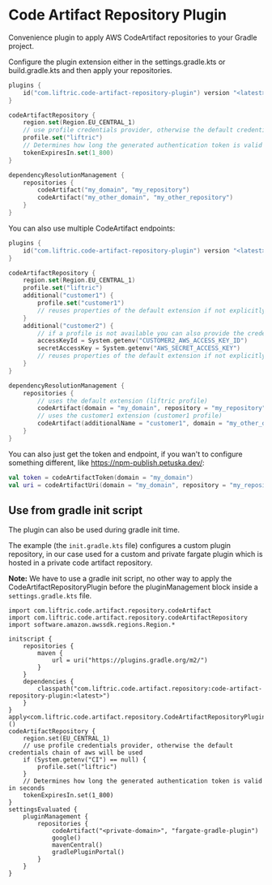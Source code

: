 # Code Artifact Repository Plugin

Convenience plugin to apply AWS CodeArtifact repositories to your Gradle project.

Configure the plugin extension either in the settings.gradle.kts or build.gradle.kts and then apply your repositories.

```kotlin
plugins {
    id("com.liftric.code-artifact-repository-plugin") version "<latest>"
}

codeArtifactRepository {
    region.set(Region.EU_CENTRAL_1)
    // use profile credentials provider, otherwise the default credentials chain of aws will be used
    profile.set("liftric")
    // Determines how long the generated authentication token is valid in seconds
    tokenExpiresIn.set(1_800)
}

dependencyResolutionManagement {
    repositories {
        codeArtifact("my_domain", "my_repository")
        codeArtifact("my_other_domain", "my_other_repository")
    }
}
```

You can also use multiple CodeArtifact endpoints:
```kotlin
plugins {
    id("com.liftric.code-artifact-repository-plugin") version "<latest>"
}

codeArtifactRepository {
    region.set(Region.EU_CENTRAL_1)
    profile.set("liftric")
    additional("customer1") {
        profile.set("customer1")
        // reuses properties of the default extension if not explicitly specified
    }
    additional("customer2") {
        // if a profile is not available you can also provide the credentials directly
        accessKeyId = System.getenv("CUSTOMER2_AWS_ACCESS_KEY_ID")
        secretAccessKey = System.getenv("AWS_SECRET_ACCESS_KEY")
        // reuses properties of the default extension if not explicitly specified
    }
}

dependencyResolutionManagement {
    repositories {
        // uses the default extension (liftric profile)
        codeArtifact(domain = "my_domain", repository = "my_repository")
        // uses the customer1 extension (customer1 profile)
        codeArtifact(additionalName = "customer1", domain = "my_other_domain", repository = "my_other_repository")
    }
}
```

You can also just get the token and endpoint, if you wan't to configure something different, like https://npm-publish.petuska.dev/:

```kotlin
val token = codeArtifactToken(domain = "my_domain")
val uri = codeArtifactUri(domain = "my_domain", repository = "my_repository")
```

## Use from gradle init script
The plugin can also be used during gradle init time.

The example (the `init.gradle.kts` file) configures a custom plugin repository, in our case used for a custom and private fargate plugin which is hosted
in a private code artifact repository.

**Note:** We have to use a gradle init script, no other way to apply the CodeArtifactRepositoryPlugin before the pluginManagement block inside a `settings.gradle.kts` file.

```
import com.liftric.code.artifact.repository.codeArtifact
import com.liftric.code.artifact.repository.codeArtifactRepository
import software.amazon.awssdk.regions.Region.*

initscript {
    repositories {
        maven {
            url = uri("https://plugins.gradle.org/m2/")
        }
    }
    dependencies {
        classpath("com.liftric.code.artifact.repository:code-artifact-repository-plugin:<latest>")
    }
}
apply<com.liftric.code.artifact.repository.CodeArtifactRepositoryPlugin>()
codeArtifactRepository {
    region.set(EU_CENTRAL_1)
    // use profile credentials provider, otherwise the default credentials chain of aws will be used
    if (System.getenv("CI") == null) {
        profile.set("liftric")
    }
    // Determines how long the generated authentication token is valid in seconds
    tokenExpiresIn.set(1_800)
}
settingsEvaluated {
    pluginManagement {
        repositories {
            codeArtifact("<private-domain>", "fargate-gradle-plugin")
            google()
            mavenCentral()
            gradlePluginPortal()
        }
    }
}

```

